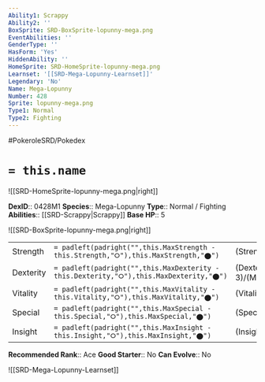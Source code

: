 ```yaml
---
Ability1: Scrappy
Ability2: ''
BoxSprite: SRD-BoxSprite-lopunny-mega.png
EventAbilities: ''
GenderType: ''
HasForm: 'Yes'
HiddenAbility: ''
HomeSprite: SRD-HomeSprite-lopunny-mega.png
Learnset: '[[SRD-Mega-Lopunny-Learnset]]'
Legendary: 'No'
Name: Mega-Lopunny
Number: 428
Sprite: lopunny-mega.png
Type1: Normal
Type2: Fighting
---
```


#PokeroleSRD/Pokedex

# `= this.name`

![[SRD-HomeSprite-lopunny-mega.png|right]]

**DexID**:: 0428M1
**Species**:: Mega-Lopunny
**Type**:: Normal / Fighting
**Abilities**:: [[SRD-Scrappy|Scrappy]]
**Base HP**:: 5

![[SRD-BoxSprite-lopunny-mega.png|right]]

|           |                                                                                        |                                          |
| --------- | -------------------------------------------------------------------------------------- | ---------------------------------------- |
| Strength  | `= padleft(padright("",this.MaxStrength - this.Strength,"⭘"),this.MaxStrength,"⬤")`    | (Strength::3)/(MaxStrength::7)   |
| Dexterity | `= padleft(padright("",this.MaxDexterity - this.Dexterity,"⭘"),this.MaxDexterity,"⬤")` | (Dexterity:: 3)/(MaxDexterity::7) |
| Vitality  | `= padleft(padright("",this.MaxVitality - this.Vitality,"⭘"),this.MaxVitality,"⬤")`    | (Vitality::3)/(MaxVitality::6)   |
| Special   | `= padleft(padright("",this.MaxSpecial - this.Special,"⭘"),this.MaxSpecial,"⬤")`       | (Special::2)/(MaxSpecial::4)     |
| Insight   | `= padleft(padright("",this.MaxInsight - this.Insight,"⭘"),this.MaxInsight,"⬤")`       | (Insight::3)/(MaxInsight::6)     |

**Recommended Rank**:: Ace
**Good Starter**:: No
**Can Evolve**:: No

![[SRD-Mega-Lopunny-Learnset]]